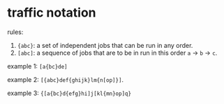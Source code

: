 # traffic notation

rules:

1. `{abc}`: a set of independent jobs that can be run in any order.
1. `[abc]`: a sequence of jobs that are to be in run in this order `a` -> `b` -> `c`.

example 1: `[a{bc}de]`

example 2: `[{abc}def{ghijk}lm{n[op]}]`.

example 3: `{[a{bc}d{efg}hi]j[kl{mn}op]q}`
